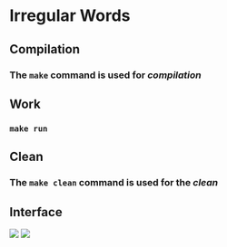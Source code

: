 # Irregular Words  #

## Compilation ##
### The `make` command is used for _compilation_ ###

## Work ##
### `make run` ###

## Clean ##
### The `make clean` command is used for the _clean_ ###

## Interface ## 
![](https://github.com/He3k/Pictures/blob/master/IW/make.jpg)
![](https://github.com/He3k/Pictures/blob/master/IW/make_run.jpg)

